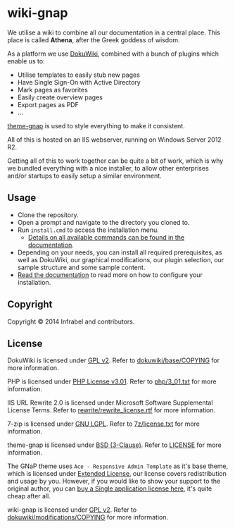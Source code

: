 wiki-gnap
=========

We utilise a wiki to combine all our documentation in a central place. This place is called **Athena**, after the Greek goddess of wisdom.

As a platform we use [DokuWiki](https://www.dokuwiki.org/dokuwiki), combined with a bunch of plugins which enable us to:

  * Utilise templates to easily stub new pages
  * Have Single Sign-On with Active Directory
  * Mark pages as favorites
  * Easily create overview pages
  * Export pages as PDF
  * ...

[theme-gnap](https://github.com/infrabel/theme-gnap) is used to style everything to make it consistent.

All of this is hosted on an IIS webserver, running on Windows Server 2012 R2.

Getting all of this to work together can be quite a bit of work, which is why we bundled everything with a nice installer, to allow other enterprises and/or startups to easily setup a similar environment.

## Usage

 * Clone the repository.
 * Open a prompt and navigate to the directory you cloned to.
 * Run ```install.cmd``` to access the installation menu.
   * [Details on all available commands can be found in the documentation](https://github.com/infrabel/wiki-gnap/wiki).
 * Depending on your needs, you can install all required prerequisites, as well as DokuWiki, our graphical modifications, our plugin selection, our sample structure and some sample content.
 * [Read the documentation](https://github.com/infrabel/wiki-gnap/wiki) to read more on how to configure your installation.


## Copyright

Copyright © 2014 Infrabel and contributors.

## License

DokuWiki is licensed under [GPL v2](http://choosealicense.com/licenses/gpl-v2/ "Read more about the GPL v2 License"). Refer to [dokuwiki/base/COPYING](https://github.com/infrabel/wiki-gnap/blob/master/dokuwiki/base/COPYING) for more information.

PHP is licensed under [PHP License v3.01](http://www.php.net/license/3_01.txt "Read more about the PHP v3.01 License"). Refer to [php/3_01.txt](https://github.com/infrabel/wiki-gnap/blob/master/php/3_01.txt) for more information.

IIS URL Rewrite 2.0 is licensed under Microsoft Software Supplemental License Terms. Refer to [rewrite/rewrite_license.rtf](https://github.com/infrabel/wiki-gnap/blob/master/rewrite/rewrite_license.rtf) for more information.

7-zip is licensed under [GNU LGPL](http://choosealicense.com/licenses/lgpl-3.0/ "Read more about the LGPL Licencse"). Refer to [7z/license.txt](https://github.com/infrabel/wiki-gnap/blob/master/7z/license.txt) for more information.

theme-gnap is licensed under [BSD (3-Clause)](http://choosealicense.com/licenses/bsd-3-clause/ "Read more about the BSD (3-Clause) License"). Refer to [LICENSE](https://github.com/infrabel/theme-gnap/blob/master/LICENSE) for more information.

The GNaP theme uses ```Ace - Responsive Admin Template``` as it's base theme, which is licensed under [Extended License](https://github.com/infrabel/theme-gnap/blob/master/custom/ace/LICENSE-Ace), our license covers redistribution and usage by you. However, if you would like to show your support to the original author, you can [buy a Single application license here](https://wrapbootstrap.com/theme/ace-responsive-admin-template-WB0B30DGR?ref=cc), it's quite cheap after all.

wiki-gnap is licensed under [GPL v2](http://choosealicense.com/licenses/gpl-v2/ "Read more about the GPL v2 License"). Refer to [dokuwiki/modifications/COPYING](https://github.com/infrabel/wiki-gnap/blob/master/dokuwiki/modifications/COPYING) for more information.
